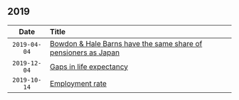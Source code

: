 ## 2019
| Date | Title |
| :---: | :--- |
| `2019-04-04` | [Bowdon & Hale Barns have the same share of pensioners as Japan](http://www.trafforddatalab.io/charticles/2019-04-04-old-age-dependency-ratio) |
| `2019-12-04` | [Gaps in life expectancy](https://www.trafforddatalab.io/charticles/2019-04-12-gaps-in-life-expectancy) |
| `2019-10-14` | [Employment rate](https://www.trafforddatalab.io/charticles/2019-10-14-employment-rate) |
